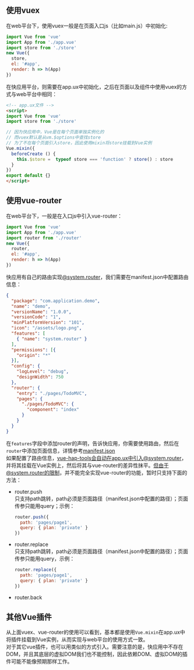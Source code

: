 ## 使用vuex
在web平台下，使用vuex一般是在页面入口js（比如main.js）中初始化:
```javascript
import Vue from 'vue'
import App from './app.vue'
import store from './store'
new Vue({
  store,
  el: '#app',
  render: h => h(App)
})
```
在快应用平台，则需要在app.ux中初始化，之后在页面以及组件中使用vuex的方式与web平台中相同：
```html
<!-- app.ux文件 -->
<script>
import Vue from 'vue'
import store from './store'

// 因为快应用中，Vue是在每个页面单独实例化的
// 而vuex默认是从vm.$options中查找store
// 为了不在每个页面引入store，因此使用mixin将store挂载到Vue实例
Vue.mixin({ 
  beforeCreate () {
    this.$store =  typeof store === 'function' ? store() : store
  }
})
export default {}
</script>
```
## 使用vue-router
在web平台下，一般是在入口js中引入vue-router：
```javascript
import Vue from 'vue'
import App from './app.vue'
import router from './router'
new Vue({
  router,
  el: '#app',
  render: h => h(App)
})
```
快应用有自己的路由实现[@system.router](https://doc.quickapp.cn/features/system/router.html?h=%E8%B7%AF%E7%94%B1)，我们需要在manifest.json中配置路由信息：
```json
{
  "package": "com.application.demo",
  "name": "demo",
  "versionName": "1.0.0",
  "versionCode": "1",
  "minPlatformVersion": "101",
  "icon": "/assets/logo.png",
  "features": [
    { "name": "system.router" }
  ],
  "permissions": [{
    "origin": "*"
  }],
  "config": {
    "logLevel": "debug",
    "designWidth": 750
  },
  "router": {
    "entry": "./pages/TodoMVC",
    "pages": {
      "./pages/TodoMVC": {
        "component": "index"
      }
    }
  }
}
```
在```features```字段中添加router的声明，告诉快应用，你需要使用路由，然后在```router```中添加页面信息，详情参考[manifest.json](https://doc.quickapp.cn/framework/manifest.html)    
如果配置了路由信息，vue-hap-tools会自动在app.ux中引入@system.router，并将其挂载在Vue实例上，然后将其与vue-router的差异性抹平。但由于@system.router的限制，并不能完全实现vue-router的功能，暂时只支持下面的方法：  
- router.push  
只支持path跳转，path必须是页面路径（manifest.json中配置的路径）；页面传参只能用query；示例：
  ```javascript
  router.push({ 
    path: 'pages/page1', 
    query: { plan: 'private' }
  })
  ```
- router.replace  
只支持path跳转，path必须是页面路径（manifest.json中配置的路径）；页面传参只能用query，示例：  
  ```javascript
  router.replace({ 
    path: 'pages/page1', 
    query: { plan: 'private' }
  })
  ```
- router.back  

## 其他Vue插件
从上面vuex、vue-router的使用可以看到，基本都是使用```Vue.mixin```在app.ux中将插件挂载到Vue实例，从而实现与web平台的使用方式一致。   
对于其它vue插件，也可以用类似的方式引入。需要注意的是，快应用中不存在DOM，并且其底层的虚拟DOM我们也不能控制，因此依赖DOM、虚拟DOM的插件可能不能像预期那样工作。